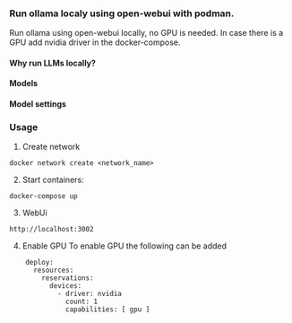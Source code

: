 ### Run ollama localy using open-webui with podman.

Run ollama using open-webui locally, no  GPU is needed. In case there is a GPU add nvidia driver in the docker-compose. 

#### Why run LLMs locally?

#### Models

#### Model settings

### Usage
1. Create network

```
docker network create <network_name>
```

2. Start containers:

```
docker-compose up
```

3. WebUi

```
http://localhost:3002
```

4. Enable GPU
To enable GPU the following can be added

```
    deploy:
      resources:
        reservations:
          devices:
            - driver: nvidia
              count: 1
              capabilities: [ gpu ]
```
